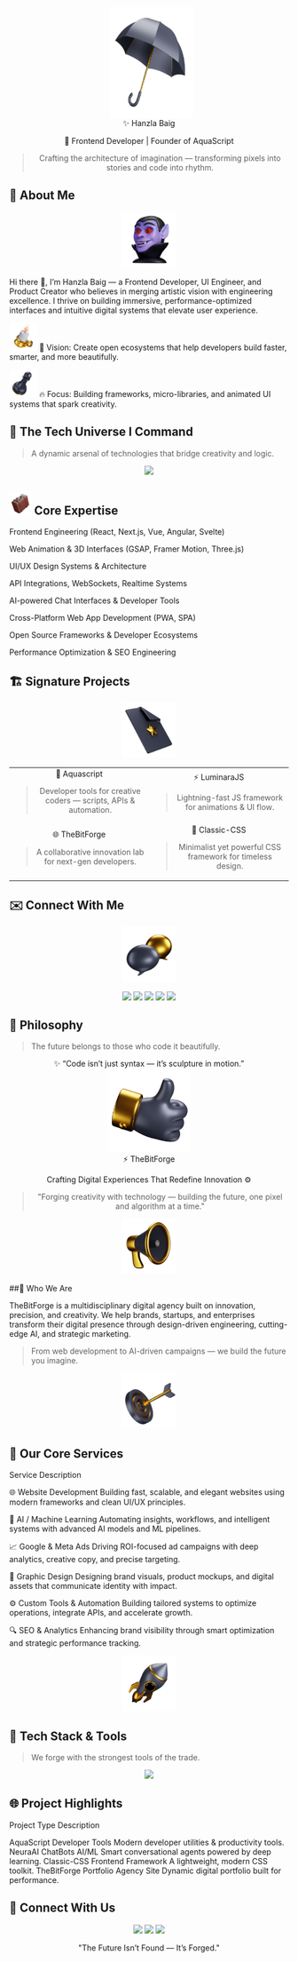 <center> <div align="center"> &nbsp;  <img src="3dicons-umbrella-dynamic-premium.png" height="200" width="150" align="center"> </div></center>


<div align="center">✨ Hanzla Baig

💎 Frontend Developer | Founder of AquaScript

> Crafting the architecture of imagination — transforming pixels into stories and code into rhythm.





    

</div>


## 🚀 About Me 


<div align="center"> 
<img src="3dicons-vamp-dynamic-color.png" height="100" width="100">
</div>


Hi there 👋, I’m Hanzla Baig — a Frontend Developer, UI Engineer, and Product Creator who believes in merging artistic vision with engineering excellence.
I thrive on building immersive, performance-optimized interfaces and intuitive digital systems that elevate user experience.

<img src="3dicons-candle-dynamic-color (1).png" style="height: 50px; width: 50px;"> 💭 Vision: Create open ecosystems that help developers build faster, smarter, and more beautifully. 

<img src="3dicons-chess-dynamic-premium.png" style="height: 50px; width: 50px;">  🔥 Focus: Building frameworks, micro-libraries, and animated UI systems that spark creativity.




## 🧠 The Tech Universe I Command

> A dynamic arsenal of technologies that bridge creativity and logic.



<p align="center">
<img src="https://skillicons.dev/icons?i=html,css,js,ts,bootstrap,tailwind,react,next,vue,nuxt,angular,svelte,astro,redux,nodejs,express,graphql,python,django,flask,mongodb,mysql,firebase,git,github,linux,vscode,figma,ps,ai,postman,docker,kubernetes,aws,vercel,netlify,threejs,webpack,babel,npm,yarn,deno,emotion,sass,styledcomponents,androidstudio,java,cpp,cs,php,laravel,solidity,flutter,swift,go,rust,c,unity,prisma,blender,ai,opencv,pytorch,tensorflow" />
</p>  

## <img src="3dicons-travel-dynamic-color.png" style="height: 40px; width: 40px; down: 10px;"> Core Expertise

Frontend Engineering (React, Next.js, Vue, Angular, Svelte)

Web Animation & 3D Interfaces (GSAP, Framer Motion, Three.js)

UI/UX Design Systems & Architecture

API Integrations, WebSockets, Realtime Systems

AI-powered Chat Interfaces & Developer Tools

Cross-Platform Web App Development (PWA, SPA)

Open Source Frameworks & Developer Ecosystems

Performance Optimization & SEO Engineering





## 🏗️ Signature Projects

<div align="center"><img src="3dicons-file-fav-dynamic-premium.png" style="height: 100px; width: 100px;"></div>

<table align="center">
<tr>
<td width="50%" align="center">🚀 Aquascript

> Developer tools for creative coders — scripts, APIs & automation.





</td>
<td width="50%" align="center">⚡ LuminaraJS

> Lightning-fast JS framework for animations & UI flow.





</td>
</tr>
<tr>
<td width="50%" align="center">🌐 TheBitForge

> A collaborative innovation lab for next-gen developers.





</td>
<td width="50%" align="center">🎨 Classic-CSS

> Minimalist yet powerful CSS framework for timeless design.





</td>
</tr>
</table>






## ✉️ Connect With Me

<div align="center"><img src="3dicons-chat-bubble-dynamic-premium.png" style="height: 100px; width: 100px;"> </div>

<p align="center">
<a href="mailto:hanzlabaig917@gmail.com"><img src="https://img.shields.io/badge/Email-hanzlabaig917@gmail.com-red?style=for-the-badge&logo=gmail" /></a>
<a href="https://wa.me/923168021109"><img src="https://img.shields.io/badge/WhatsApp-Chat%20Now-brightgreen?style=for-the-badge&logo=whatsapp" /></a>
<a href="https://dev.to/hanzla-baig"><img src="https://img.shields.io/badge/dev.to-Follow-black?style=for-the-badge&logo=dev.to" /></a>
<a href="https://linkedin.com/in/hanzla-baig"><img src="https://img.shields.io/badge/LinkedIn-HanzlaBaig-blue?style=for-the-badge&logo=linkedin" /></a>
<a href="https://aquascript.xyz"><img src="https://img.shields.io/badge/Website-AquaScript-blue?style=for-the-badge&logo=firefox" /></a>
</p>


## 🌠 Philosophy

> The future belongs to those who code it beautifully.



<div align="center">

</div>


<div align="center">✨ “Code isn’t just syntax — it’s sculpture in motion.”

<div align="center">
<img src="3dicons-thumb-up-dynamic-premium.png" style="height: 150px; width: 150px;"></div>

</div>




<div align="center">⚡ TheBitForge

Crafting Digital Experiences That Redefine Innovation ⚙️

> "Forging creativity with technology — building the future, one pixel and algorithm at a time."



<div align="center">
<img src="3dicons-megaphone-dynamic-premium.png" style="height: 100px; width: 100px;">
</div>

</div>


##🚀 Who We Are

TheBitForge is a multidisciplinary digital agency built on innovation, precision, and creativity.
We help brands, startups, and enterprises transform their digital presence through design-driven engineering, cutting-edge AI, and strategic marketing.

> From web development to AI-driven campaigns — we build the future you imagine.


<div align="center">
<img src="3dicons-target-dynamic-premium.png" style="height: 100px; width: 100px;">
</div>

</div>


## 💼 Our Core Services

Service	Description


🌐 Website Development	Building fast, scalable, and elegant websites using modern frameworks and clean UI/UX principles.

🧠 AI / Machine Learning	Automating insights, workflows, and intelligent systems with advanced AI models and ML pipelines.

📈 Google & Meta Ads	Driving ROI-focused ad campaigns with deep analytics, creative copy, and precise targeting.

🎨 Graphic Design	Designing brand visuals, product mockups, and digital assets that communicate identity with impact.

⚙️ Custom Tools & Automation	Building tailored systems to optimize operations, integrate APIs, and accelerate growth.

🔍 SEO & Analytics	Enhancing brand visibility through smart optimization and strategic performance tracking.


<div align="center">
<img src="3dicons-rocket-dynamic-premium.png" style="height: 100px; width: 100px;">
</div>

</div>


## 🧰 Tech Stack & Tools

> We forge with the strongest tools of the trade.



<p align="center">
<img src="https://skillicons.dev/icons?i=html,css,js,ts,react,next,vue,tailwind,nodejs,express,python,django,mongodb,firebase,aws,vercel,netlify,figma,ps,ai,illustrator,xd,tensorflow,pytorch,opencv,postman,git,github" />
</p>


## 🌐 Project Highlights

Project	Type	Description

AquaScript	Developer Tools	Modern developer utilities & productivity tools.
NeuraAI ChatBots	AI/ML	Smart conversational agents powered by deep learning.
Classic-CSS	Frontend Framework	A lightweight, modern CSS toolkit.
TheBitForge Portfolio	Agency Site	Dynamic digital portfolio built for performance.





## 🤝 Connect With Us

<p align="center">
<a href="mailto:thebitforge.dev@gmail.com"><img src="https://img.shields.io/badge/Email-thebitforge.dev@gmail.com-red?style=for-the-badge&logo=gmail" /></a>
<a href="https://wa.me/923168021109"><img src="https://img.shields.io/badge/WhatsApp-Chat%20Now-brightgreen?style=for-the-badge&logo=whatsapp" /></a>
<a href="https://github.com/wecoded-dev/TheBitForge"><img src="https://img.shields.io/badge/GitHub-TheBitForge-black?style=for-the-badge&logo=github" /></a>
</p>


<div align="center">

"The Future Isn’t Found — It’s Forged."

</div>
